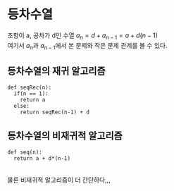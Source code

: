 # 등차수열
  
초항이 a, 공차가 d인 수열 $a_n = d + a_{n-1} = a + d(n-1)$  
여기서 $a_n$과 $a_{n-1}$에서 본 문제와 작은 문제 관계를 볼 수 있다.

## 등차수열의 재귀 알고리즘
```
def seqRec(n):
  if(n == 1):
    return a
  else:
    return seqRec(n-1) + d
```

## 등차수열의 비재귀적 알고리즘
```
def seq(n):
  return a + d*(n-1)
```

</br>
물론 비재귀적 알고리즘이 더 간단하다,,,
